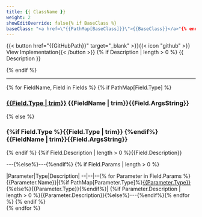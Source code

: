 ```yaml
---
title: {{ ClassName }}
weight: 2
showEditOverride: false{% if BaseClass %}
baseClass: "<a href=\"{{PathMap[BaseClass]}}\">{{BaseClass}}</a>"{% endif %}
---
```

\{\{< button href="{{GitHubPath}}" target="_blank" >\}\}\{\{< icon "github" >\}\} View Implementation\{\{< /button >\}\}
{% if Description | length > 0 %}
{{ Description }}

{% endif %}

---

{% for FieldName, Field in Fields %}
{% if PathMap[Field.Type] %}
### [{{Field.Type | trim}}]({{PathMap[Field.Type]}})&nbsp;{{FieldName | trim}}{{Field.ArgsString}}
{% else %}
### {%if Field.Type %}{{Field.Type | trim}}&nbsp;{%endif%}{{FieldName | trim}}{{Field.ArgsString}}
{% endif %}
{%if Field.Description | length > 0 %}{{Field.Description}}

---{%else%}---{%endif%}
{% if Field.Params | length > 0 %}

|Parameter|Type|Description|
--|--|--{% for Parameter in Field.Params %}
{{Parameter.Name}}|{%if PathMap[Parameter.Type]%}[{{Parameter.Type}}]({{PathMap[Parameter.Type]}}){%else%}{{Parameter.Type}}{%endif%}| {%if Parameter.Description | length > 0 %}{{Parameter.Description}}{%else%}---{%endif%}{% endfor %}
{% endif %}
<br />
{% endfor %}
